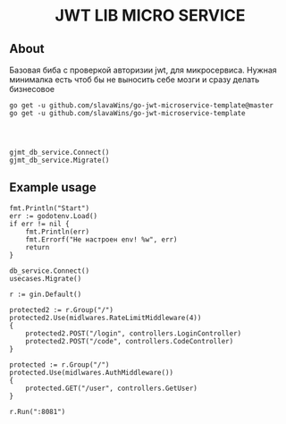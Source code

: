 <div align="center">

<h1> JWT LIB MICRO SERVICE</h1>
 
</div>
 
## About 

Базовая биба с проверкой авторизии jwt, для микросервиса. Нужная минималка есть чтоб бы не выносить себе мозги и сразу делать бизнесовое 

    go get -u github.com/slavaWins/go-jwt-microservice-template@master
    go get -u github.com/slavaWins/go-jwt-microservice-template



    
	gjmt_db_service.Connect()
	gjmt_db_service.Migrate()

## Example usage 



    fmt.Println("Start")
	err := godotenv.Load()
	if err != nil {
		fmt.Println(err)
		fmt.Errorf("Не настроен env! %w", err)
		return
	}

	db_service.Connect()
	usecases.Migrate()

	r := gin.Default()

	protected2 := r.Group("/")
	protected2.Use(midlwares.RateLimitMiddleware(4))
	{
		protected2.POST("/login", controllers.LoginController)
		protected2.POST("/code", controllers.CodeController)
	}

	protected := r.Group("/")
	protected.Use(midlwares.AuthMiddleware())
	{
		protected.GET("/user", controllers.GetUser)
	}

	r.Run(":8081")
